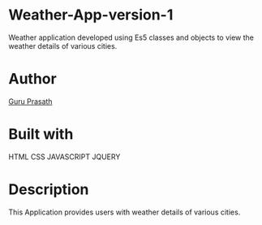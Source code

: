 # Weather-App-version-1

Weather application developed using Es5 classes and objects to view the weather details of various cities.   

# Author

<a href="https://github.com/guruk05">Guru Prasath</a>

# Built with

HTML
CSS
JAVASCRIPT
JQUERY

# Description

This Application provides users with weather details of various cities.
